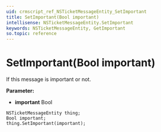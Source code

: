 ```yaml
---
uid: crmscript_ref_NSTicketMessageEntity_SetImportant
title: SetImportant(Bool important)
intellisense: NSTicketMessageEntity.SetImportant
keywords: NSTicketMessageEntity, GetImportant
so.topic: reference
---
```


# SetImportant(Bool important)

If this message is important or not.

**Parameter:** 
* **important** Bool

```crmscript
NSTicketMessageEntity thing;
Bool important;
thing.SetImportant(important);
```

